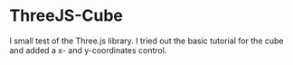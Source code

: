 # ThreeJS-Cube
I small test of the Three.js library. I tried out the basic tutorial for the cube and added a x- and y-coordinates control.
